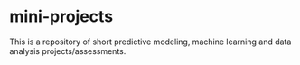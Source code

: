 # mini-projects
This is a repository of short predictive modeling, machine learning and data analysis projects/assessments. 
